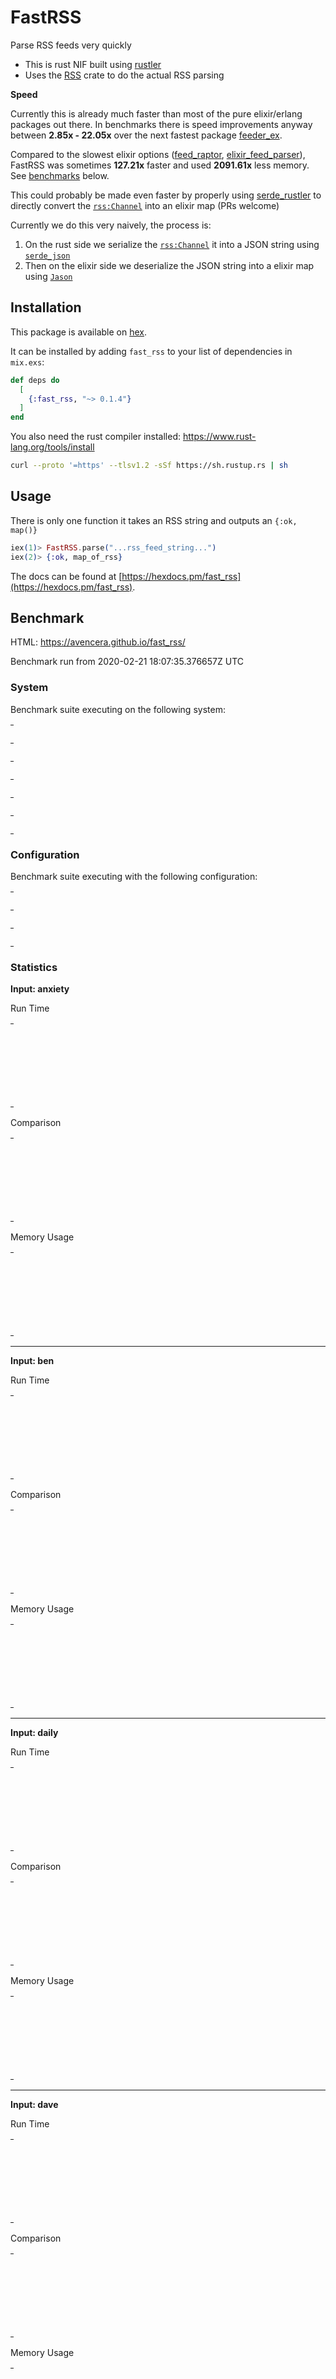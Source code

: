 # FastRSS

Parse RSS feeds very quickly

* This is rust NIF built using [rustler](https://github.com/rusterlium/rustler)
* Uses the [RSS](https://crates.io/crates/rss) crate to do the actual RSS parsing

**Speed**

Currently this is already much faster than most of the pure elixir/erlang packages out there. In benchmarks there is speed improvements anyway between **2.85x - 22.05x** over the next fastest package [feeder_ex](https://github.com/manukall/feeder_ex). 

Compared to the slowest elixir options ([feed_raptor](https://github.com/merongivian/feedraptor), [elixir_feed_parser](https://github.com/fdietz/elixir-feed-parser)), FastRSS was sometimes **127.21x** faster and used **2091.61x** less memory. See [benchmarks](#benchmark) below.


This could probably be made even faster by properly using [serde_rustler](https://github.com/sunny-g/serde_rustler) to directly convert the [`rss:Channel`](https://docs.rs/rss/1.9.0/rss/struct.Channel.html) into an elixir map (PRs welcome)

Currently we do this very naively, the process is:
  1. On the rust side we serialize the [`rss:Channel`](https://docs.rs/rss/1.9.0/rss/struct.Channel.html) it into a JSON string using [`serde_json`](https://docs.serde.rs/serde_json/)
  2. Then on the elixir side we deserialize the JSON string into a elixir map using [`Jason`](https://github.com/michalmuskala/jason)

## Installation

This package is available on [hex](https://hex.pm/packages/fast_rss).

It can be installed by adding `fast_rss` to your list of dependencies in `mix.exs`:

```elixir
def deps do
  [
    {:fast_rss, "~> 0.1.4"}
  ]
end
```

You also need the rust compiler installed: https://www.rust-lang.org/tools/install

```bash
curl --proto '=https' --tlsv1.2 -sSf https://sh.rustup.rs | sh
```

## Usage

There is only one function it takes an RSS string and outputs an `{:ok, map()}`

```elixir
iex(1)> FastRSS.parse("...rss_feed_string...")
iex(2)> {:ok, map_of_rss}
```

The docs can be found at [https://hexdocs.pm/fast_rss](https://hexdocs.pm/fast_rss).

## Benchmark

HTML: https://avencera.github.io/fast_rss/

Benchmark run from 2020-02-21 18:07:35.376657Z UTC

### System

Benchmark suite executing on the following system:

<table style="width: 1%">
  <tr>
    <th style="width: 1%; white-space: nowrap">Operating System</th>
    <td>macOS</td>
  </tr><tr>
    <th style="white-space: nowrap">CPU Information</th>
    <td style="white-space: nowrap">Intel(R) Core(TM) i9-9880H CPU @ 2.30GHz</td>
  </tr><tr>
    <th style="white-space: nowrap">Number of Available Cores</th>
    <td style="white-space: nowrap">16</td>
  </tr><tr>
    <th style="white-space: nowrap">Available Memory</th>
    <td style="white-space: nowrap">32 GB</td>
  </tr><tr>
    <th style="white-space: nowrap">Elixir Version</th>
    <td style="white-space: nowrap">1.10.1</td>
  </tr><tr>
    <th style="white-space: nowrap">Erlang Version</th>
    <td style="white-space: nowrap">22.2.6</td>
  </tr>
</table>

### Configuration

Benchmark suite executing with the following configuration:

<table style="width: 1%">
  <tr>
    <th style="width: 1%">:time</th>
    <td style="white-space: nowrap">30 s</td>
  </tr><tr>
    <th>:parallel</th>
    <td style="white-space: nowrap">1</td>
  </tr><tr>
    <th>:warmup</th>
    <td style="white-space: nowrap">5 s</td>
  </tr>
</table>

### Statistics

**Input: anxiety**

Run Time

<table style="width: 1%">
  <tr>
    <th>Name</th>
    <th style="text-align: right">IPS</th>
    <th style="text-align: right">Average</th>
    <th style="text-align: right">Devitation</th>
    <th style="text-align: right">Median</th>
    <th style="text-align: right">99th&nbsp;%</th>
  </tr>
  <tr>
    <td style="white-space: nowrap">fast_rss</td>
    <td style="white-space: nowrap; text-align: right">81.22</td>
    <td style="white-space: nowrap; text-align: right">12.31 ms</td>
    <td style="white-space: nowrap; text-align: right">±2.67%</td>
    <td style="white-space: nowrap; text-align: right">12.27 ms</td>
    <td style="white-space: nowrap; text-align: right">13.58 ms</td>
  </tr>
  <tr>
    <td style="white-space: nowrap">feeder_ex</td>
    <td style="white-space: nowrap; text-align: right">3.68</td>
    <td style="white-space: nowrap; text-align: right">271.51 ms</td>
    <td style="white-space: nowrap; text-align: right">±5.44%</td>
    <td style="white-space: nowrap; text-align: right">266.17 ms</td>
    <td style="white-space: nowrap; text-align: right">313.98 ms</td>
  </tr>
  <tr>
    <td style="white-space: nowrap">feed_raptor</td>
    <td style="white-space: nowrap; text-align: right">3.05</td>
    <td style="white-space: nowrap; text-align: right">328.25 ms</td>
    <td style="white-space: nowrap; text-align: right">±0.89%</td>
    <td style="white-space: nowrap; text-align: right">328.01 ms</td>
    <td style="white-space: nowrap; text-align: right">347.03 ms</td>
  </tr>
  <tr>
    <td style="white-space: nowrap">elixir_feed_parser</td>
    <td style="white-space: nowrap; text-align: right">1.97</td>
    <td style="white-space: nowrap; text-align: right">506.87 ms</td>
    <td style="white-space: nowrap; text-align: right">±2.33%</td>
    <td style="white-space: nowrap; text-align: right">506.76 ms</td>
    <td style="white-space: nowrap; text-align: right">524.07 ms</td>
  </tr>
</table>
Comparison
<table style="width: 1%">
  <tr>
    <th>Name</th>
    <th style="text-align: right">IPS</th>
    <th style="text-align: right">Slower</th>
  <tr>
    <td style="white-space: nowrap">fast_rss</td>
    <td style="white-space: nowrap;text-align: right">81.22</td>
    <td>&nbsp;</td>
  </tr>
  <tr>
    <td style="white-space: nowrap">feeder_ex</td>
    <td style="white-space: nowrap; text-align: right">3.68</td>
    <td style="white-space: nowrap; text-align: right">22.05x</td>
  </tr>
  <tr>
    <td style="white-space: nowrap">feed_raptor</td>
    <td style="white-space: nowrap; text-align: right">3.05</td>
    <td style="white-space: nowrap; text-align: right">26.66x</td>
  </tr>
  <tr>
    <td style="white-space: nowrap">elixir_feed_parser</td>
    <td style="white-space: nowrap; text-align: right">1.97</td>
    <td style="white-space: nowrap; text-align: right">41.17x</td>
  </tr>
</table>
Memory Usage
<table style="width: 1%">
  <tr>
    <th>Name</th>
    <th style="text-align: right">Memory</th>
      <th style="text-align: right">Factor</th>
  </tr>
  <tr>
    <td style="white-space: nowrap">fast_rss</td>
    <td style="white-space: nowrap">0.65 MB</td>
      <td>&nbsp;</td>
  </tr>
  <tr>
    <td style="white-space: nowrap">feeder_ex</td>
    <td style="white-space: nowrap">17.21 MB</td>
    <td>26.62x</td>
  </tr>
  <tr>
    <td style="white-space: nowrap">feed_raptor</td>
    <td style="white-space: nowrap">268.54 MB</td>
    <td>415.36x</td>
  </tr>
  <tr>
    <td style="white-space: nowrap">elixir_feed_parser</td>
    <td style="white-space: nowrap">313.30 MB</td>
    <td>484.6x</td>
  </tr>
</table>
<hr/>

**Input: ben**

Run Time

<table style="width: 1%">
  <tr>
    <th>Name</th>
    <th style="text-align: right">IPS</th>
    <th style="text-align: right">Average</th>
    <th style="text-align: right">Devitation</th>
    <th style="text-align: right">Median</th>
    <th style="text-align: right">99th&nbsp;%</th>
  </tr>
  <tr>
    <td style="white-space: nowrap">fast_rss</td>
    <td style="white-space: nowrap; text-align: right">52.83</td>
    <td style="white-space: nowrap; text-align: right">18.93 ms</td>
    <td style="white-space: nowrap; text-align: right">±2.43%</td>
    <td style="white-space: nowrap; text-align: right">18.94 ms</td>
    <td style="white-space: nowrap; text-align: right">19.68 ms</td>
  </tr>
  <tr>
    <td style="white-space: nowrap">feeder_ex</td>
    <td style="white-space: nowrap; text-align: right">13.24</td>
    <td style="white-space: nowrap; text-align: right">75.55 ms</td>
    <td style="white-space: nowrap; text-align: right">±3.19%</td>
    <td style="white-space: nowrap; text-align: right">75.19 ms</td>
    <td style="white-space: nowrap; text-align: right">83.40 ms</td>
  </tr>
  <tr>
    <td style="white-space: nowrap">elixir_feed_parser</td>
    <td style="white-space: nowrap; text-align: right">3.61</td>
    <td style="white-space: nowrap; text-align: right">276.65 ms</td>
    <td style="white-space: nowrap; text-align: right">±3.84%</td>
    <td style="white-space: nowrap; text-align: right">275.63 ms</td>
    <td style="white-space: nowrap; text-align: right">322.99 ms</td>
  </tr>
  <tr>
    <td style="white-space: nowrap">feed_raptor</td>
    <td style="white-space: nowrap; text-align: right">0.48</td>
    <td style="white-space: nowrap; text-align: right">2080.14 ms</td>
    <td style="white-space: nowrap; text-align: right">±0.57%</td>
    <td style="white-space: nowrap; text-align: right">2075.11 ms</td>
    <td style="white-space: nowrap; text-align: right">2112.08 ms</td>
  </tr>
</table>
Comparison
<table style="width: 1%">
  <tr>
    <th>Name</th>
    <th style="text-align: right">IPS</th>
    <th style="text-align: right">Slower</th>
  <tr>
    <td style="white-space: nowrap">fast_rss</td>
    <td style="white-space: nowrap;text-align: right">52.83</td>
    <td>&nbsp;</td>
  </tr>
  <tr>
    <td style="white-space: nowrap">feeder_ex</td>
    <td style="white-space: nowrap; text-align: right">13.24</td>
    <td style="white-space: nowrap; text-align: right">3.99x</td>
  </tr>
  <tr>
    <td style="white-space: nowrap">elixir_feed_parser</td>
    <td style="white-space: nowrap; text-align: right">3.61</td>
    <td style="white-space: nowrap; text-align: right">14.62x</td>
  </tr>
  <tr>
    <td style="white-space: nowrap">feed_raptor</td>
    <td style="white-space: nowrap; text-align: right">0.48</td>
    <td style="white-space: nowrap; text-align: right">109.89x</td>
  </tr>
</table>
Memory Usage
<table style="width: 1%">
  <tr>
    <th>Name</th>
    <th style="text-align: right">Memory</th>
      <th style="text-align: right">Factor</th>
  </tr>
  <tr>
    <td style="white-space: nowrap">fast_rss</td>
    <td style="white-space: nowrap">1.35 MB</td>
      <td>&nbsp;</td>
  </tr>
  <tr>
    <td style="white-space: nowrap">feeder_ex</td>
    <td style="white-space: nowrap">27.86 MB</td>
    <td>20.7x</td>
  </tr>
  <tr>
    <td style="white-space: nowrap">elixir_feed_parser</td>
    <td style="white-space: nowrap">163.88 MB</td>
    <td>121.76x</td>
  </tr>
  <tr>
    <td style="white-space: nowrap">feed_raptor</td>
    <td style="white-space: nowrap">1577.40 MB</td>
    <td>1172.03x</td>
  </tr>
</table>
<hr/>

**Input: daily**

Run Time

<table style="width: 1%">
  <tr>
    <th>Name</th>
    <th style="text-align: right">IPS</th>
    <th style="text-align: right">Average</th>
    <th style="text-align: right">Devitation</th>
    <th style="text-align: right">Median</th>
    <th style="text-align: right">99th&nbsp;%</th>
  </tr>
  <tr>
    <td style="white-space: nowrap">fast_rss</td>
    <td style="white-space: nowrap; text-align: right">14.28</td>
    <td style="white-space: nowrap; text-align: right">0.0700 s</td>
    <td style="white-space: nowrap; text-align: right">±2.59%</td>
    <td style="white-space: nowrap; text-align: right">0.0695 s</td>
    <td style="white-space: nowrap; text-align: right">0.0776 s</td>
  </tr>
  <tr>
    <td style="white-space: nowrap">feeder_ex</td>
    <td style="white-space: nowrap; text-align: right">5.02</td>
    <td style="white-space: nowrap; text-align: right">0.199 s</td>
    <td style="white-space: nowrap; text-align: right">±1.52%</td>
    <td style="white-space: nowrap; text-align: right">0.198 s</td>
    <td style="white-space: nowrap; text-align: right">0.21 s</td>
  </tr>
  <tr>
    <td style="white-space: nowrap">elixir_feed_parser</td>
    <td style="white-space: nowrap; text-align: right">0.65</td>
    <td style="white-space: nowrap; text-align: right">1.55 s</td>
    <td style="white-space: nowrap; text-align: right">±1.25%</td>
    <td style="white-space: nowrap; text-align: right">1.55 s</td>
    <td style="white-space: nowrap; text-align: right">1.59 s</td>
  </tr>
  <tr>
    <td style="white-space: nowrap">feed_raptor</td>
    <td style="white-space: nowrap; text-align: right">0.126</td>
    <td style="white-space: nowrap; text-align: right">7.91 s</td>
    <td style="white-space: nowrap; text-align: right">±0.28%</td>
    <td style="white-space: nowrap; text-align: right">7.92 s</td>
    <td style="white-space: nowrap; text-align: right">7.92 s</td>
  </tr>
</table>
Comparison
<table style="width: 1%">
  <tr>
    <th>Name</th>
    <th style="text-align: right">IPS</th>
    <th style="text-align: right">Slower</th>
  <tr>
    <td style="white-space: nowrap">fast_rss</td>
    <td style="white-space: nowrap;text-align: right">14.28</td>
    <td>&nbsp;</td>
  </tr>
  <tr>
    <td style="white-space: nowrap">feeder_ex</td>
    <td style="white-space: nowrap; text-align: right">5.02</td>
    <td style="white-space: nowrap; text-align: right">2.85x</td>
  </tr>
  <tr>
    <td style="white-space: nowrap">elixir_feed_parser</td>
    <td style="white-space: nowrap; text-align: right">0.65</td>
    <td style="white-space: nowrap; text-align: right">22.1x</td>
  </tr>
  <tr>
    <td style="white-space: nowrap">feed_raptor</td>
    <td style="white-space: nowrap; text-align: right">0.126</td>
    <td style="white-space: nowrap; text-align: right">112.97x</td>
  </tr>
</table>
Memory Usage
<table style="width: 1%">
  <tr>
    <th>Name</th>
    <th style="text-align: right">Memory</th>
      <th style="text-align: right">Factor</th>
  </tr>
  <tr>
    <td style="white-space: nowrap">fast_rss</td>
    <td style="white-space: nowrap">3.30 MB</td>
      <td>&nbsp;</td>
  </tr>
  <tr>
    <td style="white-space: nowrap">feeder_ex</td>
    <td style="white-space: nowrap">109.73 MB</td>
    <td>33.24x</td>
  </tr>
  <tr>
    <td style="white-space: nowrap">elixir_feed_parser</td>
    <td style="white-space: nowrap">880.51 MB</td>
    <td>266.72x</td>
  </tr>
  <tr>
    <td style="white-space: nowrap">feed_raptor</td>
    <td style="white-space: nowrap">6386.15 MB</td>
    <td>1934.48x</td>
  </tr>
</table>
<hr/>

**Input: dave**

Run Time

<table style="width: 1%">
  <tr>
    <th>Name</th>
    <th style="text-align: right">IPS</th>
    <th style="text-align: right">Average</th>
    <th style="text-align: right">Devitation</th>
    <th style="text-align: right">Median</th>
    <th style="text-align: right">99th&nbsp;%</th>
  </tr>
  <tr>
    <td style="white-space: nowrap">fast_rss</td>
    <td style="white-space: nowrap; text-align: right">155.84</td>
    <td style="white-space: nowrap; text-align: right">6.42 ms</td>
    <td style="white-space: nowrap; text-align: right">±2.37%</td>
    <td style="white-space: nowrap; text-align: right">6.40 ms</td>
    <td style="white-space: nowrap; text-align: right">6.98 ms</td>
  </tr>
  <tr>
    <td style="white-space: nowrap">feeder_ex</td>
    <td style="white-space: nowrap; text-align: right">55.88</td>
    <td style="white-space: nowrap; text-align: right">17.90 ms</td>
    <td style="white-space: nowrap; text-align: right">±5.45%</td>
    <td style="white-space: nowrap; text-align: right">17.50 ms</td>
    <td style="white-space: nowrap; text-align: right">20.48 ms</td>
  </tr>
  <tr>
    <td style="white-space: nowrap">elixir_feed_parser</td>
    <td style="white-space: nowrap; text-align: right">9.10</td>
    <td style="white-space: nowrap; text-align: right">109.93 ms</td>
    <td style="white-space: nowrap; text-align: right">±3.71%</td>
    <td style="white-space: nowrap; text-align: right">109.59 ms</td>
    <td style="white-space: nowrap; text-align: right">123.09 ms</td>
  </tr>
  <tr>
    <td style="white-space: nowrap">feed_raptor</td>
    <td style="white-space: nowrap; text-align: right">1.58</td>
    <td style="white-space: nowrap; text-align: right">631.99 ms</td>
    <td style="white-space: nowrap; text-align: right">±1.44%</td>
    <td style="white-space: nowrap; text-align: right">632.06 ms</td>
    <td style="white-space: nowrap; text-align: right">652.61 ms</td>
  </tr>
</table>
Comparison
<table style="width: 1%">
  <tr>
    <th>Name</th>
    <th style="text-align: right">IPS</th>
    <th style="text-align: right">Slower</th>
  <tr>
    <td style="white-space: nowrap">fast_rss</td>
    <td style="white-space: nowrap;text-align: right">155.84</td>
    <td>&nbsp;</td>
  </tr>
  <tr>
    <td style="white-space: nowrap">feeder_ex</td>
    <td style="white-space: nowrap; text-align: right">55.88</td>
    <td style="white-space: nowrap; text-align: right">2.79x</td>
  </tr>
  <tr>
    <td style="white-space: nowrap">elixir_feed_parser</td>
    <td style="white-space: nowrap; text-align: right">9.10</td>
    <td style="white-space: nowrap; text-align: right">17.13x</td>
  </tr>
  <tr>
    <td style="white-space: nowrap">feed_raptor</td>
    <td style="white-space: nowrap; text-align: right">1.58</td>
    <td style="white-space: nowrap; text-align: right">98.49x</td>
  </tr>
</table>
Memory Usage
<table style="width: 1%">
  <tr>
    <th>Name</th>
    <th style="text-align: right">Memory</th>
      <th style="text-align: right">Factor</th>
  </tr>
  <tr>
    <td style="white-space: nowrap">fast_rss</td>
    <td style="white-space: nowrap">0.38 MB</td>
      <td>&nbsp;</td>
  </tr>
  <tr>
    <td style="white-space: nowrap">feeder_ex</td>
    <td style="white-space: nowrap">9.25 MB</td>
    <td>24.56x</td>
  </tr>
  <tr>
    <td style="white-space: nowrap">elixir_feed_parser</td>
    <td style="white-space: nowrap">80.42 MB</td>
    <td>213.48x</td>
  </tr>
  <tr>
    <td style="white-space: nowrap">feed_raptor</td>
    <td style="white-space: nowrap">571.18 MB</td>
    <td>1516.17x</td>
  </tr>
</table>
<hr/>

**Input: sleepy**

Run Time

<table style="width: 1%">
  <tr>
    <th>Name</th>
    <th style="text-align: right">IPS</th>
    <th style="text-align: right">Average</th>
    <th style="text-align: right">Devitation</th>
    <th style="text-align: right">Median</th>
    <th style="text-align: right">99th&nbsp;%</th>
  </tr>
  <tr>
    <td style="white-space: nowrap">fast_rss</td>
    <td style="white-space: nowrap; text-align: right">368.53</td>
    <td style="white-space: nowrap; text-align: right">2.71 ms</td>
    <td style="white-space: nowrap; text-align: right">±2.71%</td>
    <td style="white-space: nowrap; text-align: right">2.71 ms</td>
    <td style="white-space: nowrap; text-align: right">2.90 ms</td>
  </tr>
  <tr>
    <td style="white-space: nowrap">feeder_ex</td>
    <td style="white-space: nowrap; text-align: right">124.50</td>
    <td style="white-space: nowrap; text-align: right">8.03 ms</td>
    <td style="white-space: nowrap; text-align: right">±6.82%</td>
    <td style="white-space: nowrap; text-align: right">7.95 ms</td>
    <td style="white-space: nowrap; text-align: right">9.84 ms</td>
  </tr>
  <tr>
    <td style="white-space: nowrap">elixir_feed_parser</td>
    <td style="white-space: nowrap; text-align: right">26.79</td>
    <td style="white-space: nowrap; text-align: right">37.33 ms</td>
    <td style="white-space: nowrap; text-align: right">±3.84%</td>
    <td style="white-space: nowrap; text-align: right">37.19 ms</td>
    <td style="white-space: nowrap; text-align: right">41.86 ms</td>
  </tr>
  <tr>
    <td style="white-space: nowrap">feed_raptor</td>
    <td style="white-space: nowrap; text-align: right">3.20</td>
    <td style="white-space: nowrap; text-align: right">312.83 ms</td>
    <td style="white-space: nowrap; text-align: right">±3.22%</td>
    <td style="white-space: nowrap; text-align: right">310.43 ms</td>
    <td style="white-space: nowrap; text-align: right">353.46 ms</td>
  </tr>
</table>
Comparison
<table style="width: 1%">
  <tr>
    <th>Name</th>
    <th style="text-align: right">IPS</th>
    <th style="text-align: right">Slower</th>
  <tr>
    <td style="white-space: nowrap">fast_rss</td>
    <td style="white-space: nowrap;text-align: right">368.53</td>
    <td>&nbsp;</td>
  </tr>
  <tr>
    <td style="white-space: nowrap">feeder_ex</td>
    <td style="white-space: nowrap; text-align: right">124.50</td>
    <td style="white-space: nowrap; text-align: right">2.96x</td>
  </tr>
  <tr>
    <td style="white-space: nowrap">elixir_feed_parser</td>
    <td style="white-space: nowrap; text-align: right">26.79</td>
    <td style="white-space: nowrap; text-align: right">13.76x</td>
  </tr>
  <tr>
    <td style="white-space: nowrap">feed_raptor</td>
    <td style="white-space: nowrap; text-align: right">3.20</td>
    <td style="white-space: nowrap; text-align: right">115.29x</td>
  </tr>
</table>
Memory Usage
<table style="width: 1%">
  <tr>
    <th>Name</th>
    <th style="text-align: right">Memory</th>
      <th style="text-align: right">Factor</th>
  </tr>
  <tr>
    <td style="white-space: nowrap">fast_rss</td>
    <td style="white-space: nowrap">0.131 MB</td>
      <td>&nbsp;</td>
  </tr>
  <tr>
    <td style="white-space: nowrap">feeder_ex</td>
    <td style="white-space: nowrap">4.28 MB</td>
    <td>32.59x</td>
  </tr>
  <tr>
    <td style="white-space: nowrap">elixir_feed_parser</td>
    <td style="white-space: nowrap">35.88 MB</td>
    <td>272.92x</td>
  </tr>
  <tr>
    <td style="white-space: nowrap">feed_raptor</td>
    <td style="white-space: nowrap">274.98 MB</td>
    <td>2091.61x</td>
  </tr>
</table>
<hr/>

**Input: stuff**

Run Time

<table style="width: 1%">
  <tr>
    <th>Name</th>
    <th style="text-align: right">IPS</th>
    <th style="text-align: right">Average</th>
    <th style="text-align: right">Devitation</th>
    <th style="text-align: right">Median</th>
    <th style="text-align: right">99th&nbsp;%</th>
  </tr>
  <tr>
    <td style="white-space: nowrap">fast_rss</td>
    <td style="white-space: nowrap; text-align: right">10.10</td>
    <td style="white-space: nowrap; text-align: right">0.0990 s</td>
    <td style="white-space: nowrap; text-align: right">±1.57%</td>
    <td style="white-space: nowrap; text-align: right">0.0988 s</td>
    <td style="white-space: nowrap; text-align: right">0.106 s</td>
  </tr>
  <tr>
    <td style="white-space: nowrap">feeder_ex</td>
    <td style="white-space: nowrap; text-align: right">0.95</td>
    <td style="white-space: nowrap; text-align: right">1.05 s</td>
    <td style="white-space: nowrap; text-align: right">±1.31%</td>
    <td style="white-space: nowrap; text-align: right">1.05 s</td>
    <td style="white-space: nowrap; text-align: right">1.08 s</td>
  </tr>
  <tr>
    <td style="white-space: nowrap">elixir_feed_parser</td>
    <td style="white-space: nowrap; text-align: right">0.54</td>
    <td style="white-space: nowrap; text-align: right">1.86 s</td>
    <td style="white-space: nowrap; text-align: right">±1.43%</td>
    <td style="white-space: nowrap; text-align: right">1.86 s</td>
    <td style="white-space: nowrap; text-align: right">1.90 s</td>
  </tr>
  <tr>
    <td style="white-space: nowrap">feed_raptor</td>
    <td style="white-space: nowrap; text-align: right">0.0794</td>
    <td style="white-space: nowrap; text-align: right">12.59 s</td>
    <td style="white-space: nowrap; text-align: right">±1.63%</td>
    <td style="white-space: nowrap; text-align: right">12.54 s</td>
    <td style="white-space: nowrap; text-align: right">12.82 s</td>
  </tr>
</table>
Comparison
<table style="width: 1%">
  <tr>
    <th>Name</th>
    <th style="text-align: right">IPS</th>
    <th style="text-align: right">Slower</th>
  <tr>
    <td style="white-space: nowrap">fast_rss</td>
    <td style="white-space: nowrap;text-align: right">10.10</td>
    <td>&nbsp;</td>
  </tr>
  <tr>
    <td style="white-space: nowrap">feeder_ex</td>
    <td style="white-space: nowrap; text-align: right">0.95</td>
    <td style="white-space: nowrap; text-align: right">10.58x</td>
  </tr>
  <tr>
    <td style="white-space: nowrap">elixir_feed_parser</td>
    <td style="white-space: nowrap; text-align: right">0.54</td>
    <td style="white-space: nowrap; text-align: right">18.79x</td>
  </tr>
  <tr>
    <td style="white-space: nowrap">feed_raptor</td>
    <td style="white-space: nowrap; text-align: right">0.0794</td>
    <td style="white-space: nowrap; text-align: right">127.21x</td>
  </tr>
</table>
Memory Usage
<table style="width: 1%">
  <tr>
    <th>Name</th>
    <th style="text-align: right">Memory</th>
      <th style="text-align: right">Factor</th>
  </tr>
  <tr>
    <td style="white-space: nowrap">fast_rss</td>
    <td style="white-space: nowrap">5.52 MB</td>
      <td>&nbsp;</td>
  </tr>
  <tr>
    <td style="white-space: nowrap">feeder_ex</td>
    <td style="white-space: nowrap">140.58 MB</td>
    <td>25.48x</td>
  </tr>
  <tr>
    <td style="white-space: nowrap">elixir_feed_parser</td>
    <td style="white-space: nowrap">1018.78 MB</td>
    <td>184.61x</td>
  </tr>
  <tr>
    <td style="white-space: nowrap">feed_raptor</td>
    <td style="white-space: nowrap">8425.39 MB</td>
    <td>1526.77x</td>
  </tr>
</table>
<hr/>
